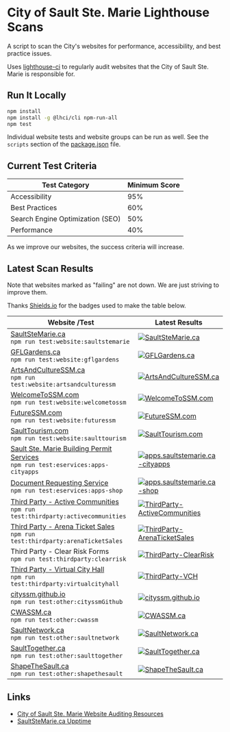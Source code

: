 # City of Sault Ste. Marie Lighthouse Scans

A script to scan the City's websites for performance, accessibility, and best practice issues.

Uses [lighthouse-ci](https://github.com/GoogleChrome/lighthouse-ci)
to regularly audit websites that the City of Sault Ste. Marie is responsible for.

## Run It Locally

```bash
npm install
npm install -g @lhci/cli npm-run-all
npm test
```

Individual website tests and website groups can be run as well.
See the `scripts` section of the [package.json](package.json) file.

## Current Test Criteria

| Test Category                    | Minimum Score |
| -------------------------------- | ------------- |
| Accessibility                    | 95%           |
| Best Practices                   | 60%           |
| Search Engine Optimization (SEO) | 50%           |
| Performance                      | 40%           |

As we improve our websites, the success criteria will increase.

## Latest Scan Results

Note that websites marked as "failing" are not down. We are just striving to improve them.

Thanks [Shields.io](https://shields.io/) for the badges used to make the table below.

| Website /Test                                                                                                                                                                                                             | Latest Results                                                                                                                                                                                                                                                                         |
| ------------------------------------------------------------------------------------------------------------------------------------------------------------------------------------------------------------------------- | -------------------------------------------------------------------------------------------------------------------------------------------------------------------------------------------------------------------------------------------------------------------------------------- |
| [SaultSteMarie.ca](https://saultstemarie.ca/)<br />`npm run test:website:saultstemarie`                                                                                                                                   | [![SaultSteMarie.ca](https://img.shields.io/github/actions/workflow/status/cityssm/lighthouse-scans/saultstemarieCA-ci.yml?label=lighthouse&style=for-the-badge)](https://github.com/cityssm/lighthouse-scans/actions?query=workflow%3ASaultSteMarie.ca)                               |
| [GFLGardens.ca](http://gflgardens.ca/)<br />`npm run test:website:gflgardens`                                                                                                                                             | [![GFLGardens.ca](https://img.shields.io/github/actions/workflow/status/cityssm/lighthouse-scans/gflgardensCA-ci.yml?label=lighthouse&style=for-the-badge)](https://github.com/cityssm/lighthouse-scans/actions?query=workflow%3AGFLGardens.ca)                                        |
| [ArtsAndCultureSSM.ca](https://artsandculturessm.ca/)<br />`npm run test:website:artsandculturessm`                                                                                                                       | [![ArtsAndCultureSSM.ca](https://img.shields.io/github/actions/workflow/status/cityssm/lighthouse-scans/artsandculturessmCA-ci.yml?label=lighthouse&style=for-the-badge)](https://github.com/cityssm/lighthouse-scans/actions?query=workflow%3AArtsAndCultureSSM.ca)                      |
| [WelcomeToSSM.com](https://welcometossm.com/)<br />`npm run test:website:welcometossm`                                                                                                                                    | [![WelcomeToSSM.com](https://img.shields.io/github/actions/workflow/status/cityssm/lighthouse-scans/welcometossmCOM-ci.yml?label=lighthouse&style=for-the-badge)](https://github.com/cityssm/lighthouse-scans/actions?query=workflow%3AWelcomeToSSM.com)                               |
| [FutureSSM.com](https://futuressm.com/)<br />`npm run test:website:futuressm`                                                                                                                                             | [![FutureSSM.com](https://img.shields.io/github/actions/workflow/status/cityssm/lighthouse-scans/futuressmCOM-ci.yml?label=lighthouse&style=for-the-badge)](https://github.com/cityssm/lighthouse-scans/actions?query=workflow%3AFutureSSM.com)                                        |
| [SaultTourism.com](https://saulttourism.com/)<br />`npm run test:website:saulttourism`                                                                                                                                    | [![SaultTourism.com](https://img.shields.io/github/actions/workflow/status/cityssm/lighthouse-scans/saulttourismCOM-ci.yml?label=lighthouse&style=for-the-badge)](https://github.com/cityssm/lighthouse-scans/actions?query=workflow%3ASaultTourism.com)                               |
| [Sault Ste. Marie Building Permit Services](https://apps.saultstemarie.ca/cityapps/index.asp)<br />`npm run test:eservices:apps-cityapps`                                                                                 | [![apps.saultstemarie.ca-cityapps](https://img.shields.io/github/actions/workflow/status/cityssm/lighthouse-scans/apps-cityapps-ci.yml?label=lighthouse&style=for-the-badge)](https://github.com/cityssm/lighthouse-scans/actions?query=workflow%3Aapps.saultstemarie.ca-cityapps)     |
| [Document Requesting Service](https://apps.saultstemarie.ca/cityapps/shop)<br />`npm run test:eservices:apps-shop`                                                                                                        | [![apps.saultstemarie.ca-shop](https://img.shields.io/github/actions/workflow/status/cityssm/lighthouse-scans/apps-shop-ci.yml?label=lighthouse&style=for-the-badge)](https://github.com/cityssm/lighthouse-scans/actions?query=workflow%3Aapps.saultstemarie.ca-shop)                 |
| [Third Party - Active Communities](https://ca.apm.activecommunities.com/saultstemarie/Home)<br />`npm run test:thirdparty:activecommunities`                                                                              | [![ThirdParty-ActiveCommunities](https://img.shields.io/github/actions/workflow/status/cityssm/lighthouse-scans/3rd-activecommunities-ci.yml?label=lighthouse&style=for-the-badge)](https://github.com/cityssm/lighthouse-scans/actions?query=workflow%3AThirdParty-ActiveCommunities) |
| [Third Party - Arena Ticket Sales](https://gflgardens.evenue.net/cgi-bin/ncommerce3/SEGetGroupList?groupCode=SC&linkID=global-steelback&shopperContext=&caller=&appCode=)<br />`npm run test:thirdparty:arenaTicketSales` | [![ThirdParty-ArenaTicketSales](https://img.shields.io/github/actions/workflow/status/cityssm/lighthouse-scans/3rd-arenaTicketSales-ci.yml?label=lighthouse&style=for-the-badge)](https://github.com/cityssm/lighthouse-scans/actions?query=workflow%3AThirdParty-ArenaTicketSales)    |
| Third Party - Clear Risk Forms<br />`npm run test:thirdparty:clearrisk`                                                                                                                                                   | [![ThirdParty-ClearRisk](https://img.shields.io/github/actions/workflow/status/cityssm/lighthouse-scans/3rd-clearrisk-ci.yml?label=lighthouse&style=for-the-badge)](https://github.com/cityssm/lighthouse-scans/actions?query=workflow%3AThirdParty-ClearRisk)                         |
| [Third Party - Virtual City Hall](https://myfinance.saultstemarie.ca/vch/)<br />`npm run test:thirdparty:virtualcityhall`                                                                                                 | [![ThirdParty-VCH](https://img.shields.io/github/actions/workflow/status/cityssm/lighthouse-scans/3rd-virtualcityhall-ci.yml?label=lighthouse&style=for-the-badge)](https://github.com/cityssm/lighthouse-scans/actions?query=workflow%3AThirdParty-VCH)                               |
| [cityssm.github.io](https://cityssm.github.io/)<br />`npm run test:other:cityssmGithub`                                                                                                                                   | [![cityssm.github.io](https://img.shields.io/github/actions/workflow/status/cityssm/lighthouse-scans/cityssmGithubIO-ci.yml?label=lighthouse&style=for-the-badge)](https://github.com/cityssm/lighthouse-scans/actions?query=workflow%3Acityssm.github.io)                             |
| [CWASSM.ca](https://cwassm.ca/)<br />`npm run test:other:cwassm`                                                                                                                                                          | [![CWASSM.ca](https://img.shields.io/github/actions/workflow/status/cityssm/lighthouse-scans/cwassmCA-ci.yml?label=lighthouse&style=for-the-badge)](https://github.com/cityssm/lighthouse-scans/actions?query=workflow%3ACWASSM.ca)                                                    |
| [SaultNetwork.ca](https://saultnetwork.ca/)<br />`npm run test:other:saultnetwork`                                                                                                                                        | [![SaultNetwork.ca](https://img.shields.io/github/actions/workflow/status/cityssm/lighthouse-scans/saultnetworkCA-ci.yml?label=lighthouse&style=for-the-badge)](https://github.com/cityssm/lighthouse-scans/actions?query=workflow%3ASaultNetwork.ca)                                  |
| [SaultTogether.ca](https://www.saulttogether.ca/)<br />`npm run test:other:saulttogether`                                                                                                                                 | [![SaultTogether.ca](https://img.shields.io/github/actions/workflow/status/cityssm/lighthouse-scans/saulttogetherCA-ci.yml?label=lighthouse&style=for-the-badge)](https://github.com/cityssm/lighthouse-scans/actions?query=workflow%3ASaultTogether.ca)                               |
| [ShapeTheSault.ca](https://shapethesault.ca/)<br />`npm run test:other:shapethesault`                                                                                                                                     | [![ShapeTheSault.ca](https://img.shields.io/github/actions/workflow/status/cityssm/lighthouse-scans/shapethesaultCA-ci.yml?label=lighthouse&style=for-the-badge)](https://github.com/cityssm/lighthouse-scans/actions?query=workflow%3AShapeTheSault.ca)                               |

## Links

- [City of Sault Ste. Marie Website Auditing Resources](https://cityssm.github.io/website-auditing/)
- [SaultSteMarie.ca Upptime](https://cityssm.github.io/upptime/)
